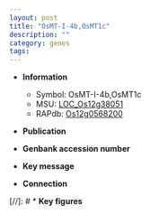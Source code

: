 ```yaml
---
layout: post
title: "OsMT-I-4b,OsMT1c"
description: ""
category: genes
tags: 
---
```


* **Information**  
    + Symbol: OsMT-I-4b,OsMT1c  
    + MSU: [LOC_Os12g38051](http://rice.uga.edu/cgi-bin/ORF_infopage.cgi?orf=LOC_Os12g38051)  
    + RAPdb: [Os12g0568200](http://rapdb.dna.affrc.go.jp/viewer/gbrowse_details/irgsp1?name=Os12g0568200)  

* **Publication**  

* **Genbank accession number**  

* **Key message**  

* **Connection**  

[//]: # * **Key figures**  


